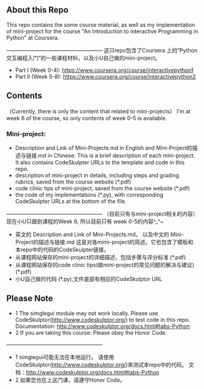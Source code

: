 ## About this Repo

This repo contains the some course material, as well as my implementation of mini-project for the course "An Introduction to interactive Programming in Python" at Coursera.

——————————————————
这只repo包含了Coursera 上的“Python交互编程入门”的一些课程材料，以及小U自己做的mini-project。

* Part I (Week 0-4): https://www.coursera.org/course/interactivepython1
* Part II (Week 5-8): https://www.coursera.org/course/interactivepython2

## Contents
（Currently, there is only the content that related to mini-projects）
I'm at week 6 of the course, so only contents of week 0-5 is available.

### Mini-project:
* Description and Link of Mini-Projects.md in English and Mini-Project的描述与链接.md in Chinese.
  This is a brief description of each mini-project. It also contains CodeSkulpter URLs to the template and code in this repo. 
* description of mini-project in details, including steps and grading rubrics, saved from the course website (*.pdf)
* code clinic tips of mini-project, saved from the course website (*.pdf)
* the code of my implementations (*.py), with corresponding CodeSkulpter URLs at the bottom of the file.

——————————————————
（目前只有与mini-project相关的内容）
现在小U只跟到课程的Week 6, 所以目前只有 week 0-5的内容^_^~

* 英文的 Description and Link of Mini-Projects.md， 以及中文的 Mini-Project的描述与链接.md
  这是对各mimi-project的简述。它也包含了模板和本repo中的代码的CodeSkulpter链接。
* 从课程网站保存的mini-project的详细描述，包括步骤与评分标准 (*.pdf)
* 从课程网站保存的code clinic tips(做mini-project的常见问题的解决与建议) (*.pdf)
* 小U自己做的代码 (*.py),文件底部有相应的CodeSkulptor URL

## Please Note

* 1 The simglegui module may not work locally.
Please use CodeSkulptor(http://www.codeskulptor.org/) to test code in this repo.
Documentation: http://www.codeskulptor.org/docs.html#tabs-Python
* 2 If you are taking this course: Please obey the Honor Code. 

——————————————————

* 1 simglegui可能无法在本地运行。
请使用CodeSkulptor(http://www.codeskulptor.org/)来测试本repo中的代码。
文档：http://www.codeskulptor.org/docs.html#tabs-Python
* 2 如果您也在上这门课，请遵守Honor Code。
